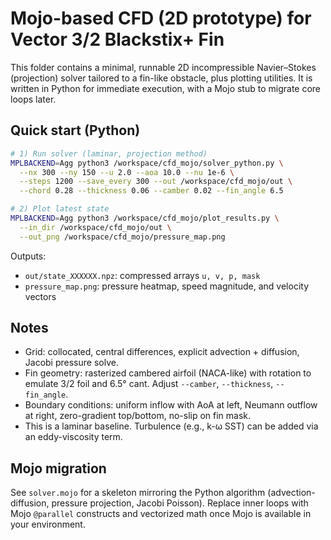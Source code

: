 # Mojo-based CFD (2D prototype) for Vector 3/2 Blackstix+ Fin

This folder contains a minimal, runnable 2D incompressible Navier–Stokes (projection) solver tailored to a fin-like obstacle, plus plotting utilities. It is written in Python for immediate execution, with a Mojo stub to migrate core loops later.

## Quick start (Python)

```bash
# 1) Run solver (laminar, projection method)
MPLBACKEND=Agg python3 /workspace/cfd_mojo/solver_python.py \
  --nx 300 --ny 150 --u 2.0 --aoa 10.0 --nu 1e-6 \
  --steps 1200 --save_every 300 --out /workspace/cfd_mojo/out \
  --chord 0.28 --thickness 0.06 --camber 0.02 --fin_angle 6.5

# 2) Plot latest state
MPLBACKEND=Agg python3 /workspace/cfd_mojo/plot_results.py \
  --in_dir /workspace/cfd_mojo/out \
  --out_png /workspace/cfd_mojo/pressure_map.png
```

Outputs:
- `out/state_XXXXXX.npz`: compressed arrays `u, v, p, mask`
- `pressure_map.png`: pressure heatmap, speed magnitude, and velocity vectors

## Notes
- Grid: collocated, central differences, explicit advection + diffusion, Jacobi pressure solve.
- Fin geometry: rasterized cambered airfoil (NACA-like) with rotation to emulate 3/2 foil and 6.5° cant. Adjust `--camber`, `--thickness`, `--fin_angle`.
- Boundary conditions: uniform inflow with AoA at left, Neumann outflow at right, zero-gradient top/bottom, no-slip on fin mask.
- This is a laminar baseline. Turbulence (e.g., k-ω SST) can be added via an eddy-viscosity term.

## Mojo migration
See `solver.mojo` for a skeleton mirroring the Python algorithm (advection-diffusion, pressure projection, Jacobi Poisson). Replace inner loops with Mojo `@parallel` constructs and vectorized math once Mojo is available in your environment.